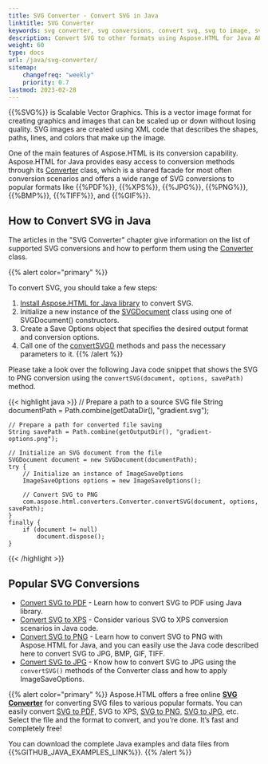 ```yaml
---
title: SVG Converter - Convert SVG in Java
linktitle: SVG Converter
keywords: svg converter, svg conversions, convert svg, svg to image, svg to pdf, java example, java code
description: Convert SVG to other formats using Aspose.HTML for Java API or Online SVG Converter. Consider Java example of SVG to PNG conversion.
weight: 60
type: docs
url: /java/svg-converter/
sitemap:
    changefreq: "weekly"
    priority: 0.7
lastmod: 2023-02-28
---
```


{{%SVG%}} is Scalable Vector Graphics. This is a vector image format for creating graphics and images that can be scaled up or down without losing quality. SVG images are created using XML code that describes the shapes, paths, lines, and colors that make up the image. 

One of the main features of Aspose.HTML is its conversion capability. Aspose.HTML for Java provides easy access to conversion methods through its [Converter](https://reference.aspose.com/html/java/com.aspose.html.converters/Converter) class, which is a shared facade for most often conversion scenarios and offers a wide range of SVG conversions to popular formats like {{%PDF%}}, {{%XPS%}}, {{%JPG%}}, {{%PNG%}}, {{%BMP%}}, {{%TIFF%}}, and {{%GIF%}}. 

## **How to Convert SVG in Java**

The articles in the "SVG Converter" chapter give information on the list of supported SVG conversions and how to perform them using the [Converter](https://reference.aspose.com/html/java/com.aspose.html.converters/Converter) class.

{{% alert color="primary" %}} 

To convert SVG, you should take a few steps:

1. [Install Aspose.HTML for Java library](/html/java/getting-started/installation/) to convert SVG.
2. Initialize a new instance of the [SVGDocument](https://reference.aspose.com/html/java/com.aspose.html.dom.svg/SVGDocument) class using one of SVGDocument() constructors.
3. Create a Save Options object that specifies the desired output format and conversion options.
4. Call one of the [convertSVG()](https://reference.aspose.com/html/java/com.aspose.html.converters/converter) methods and pass the necessary parameters to it.
{{% /alert %}}   

Please take a look over the following Java code snippet that shows the SVG to PNG conversion using the `convertSVG(document, options, savePath)` method.

{{< highlight java >}}
	// Prepare a path to a source SVG file
    String documentPath = Path.combine(getDataDir(), "gradient.svg");

    // Prepare a path for converted file saving 
    String savePath = Path.combine(getOutputDir(), "gradient-options.png");

    // Initialize an SVG document from the file
    SVGDocument document = new SVGDocument(documentPath);
    try {
        // Initialize an instance of ImageSaveOptions 
        ImageSaveOptions options = new ImageSaveOptions();        

        // Convert SVG to PNG
        com.aspose.html.converters.Converter.convertSVG(document, options, savePath);
    }
    finally {
        if (document != null)
            document.dispose();
    }
{{< /highlight >}}

## **Popular SVG Conversions**

- [Convert SVG to PDF](/html/java/convert-svg-to-pdf/) - Learn how to convert SVG to PDF using Java library. 
- [Convert SVG to XPS](/html/java/convert-svg-to-xps/) - Consider various SVG to XPS conversion scenarios in Java code.
- [Convert SVG to PNG](/html/java/convert-svg-to-png/) - Learn how to convert SVG to PNG with Aspose.HTML for Java, and you can easily use the Java code described here to convert SVG to JPG, BMP, GIF, TIFF.
- [Convert SVG to JPG](/html/java/convert-svg-to-jpg/) - Know how to convert SVG to JPG using the `convertSVG()` methods of the Converter class and how to apply ImageSaveOptions.

{{% alert color="primary" %}}
Aspose.HTML offers a free online [**SVG Converter**](https://products.aspose.app/svg/conversion/svg) for converting SVG files to various popular formats. You can easily convert  [SVG to PDF,](https://products.aspose.app/svg/conversion/svg-to-pdf) SVG to XPS, [SVG to PNG,](https://products.aspose.app/svg/conversion/svg-to-png) [SVG to JPG,](https://products.aspose.app/svg/conversion/svg-to-jpg) etc. Select the file and the format to convert, and you’re done. It’s fast and completely free!

You can download the complete Java examples and data files from {{%GITHUB_JAVA_EXAMPLES_LINK%}}.
{{% /alert %}} 
